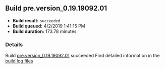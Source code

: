 ## Build pre.version_0.19.19092.01
- **Build result:** `succeeded`
- **Build queued:** 4/2/2019 1:41:15 PM
- **Build duration:** 173.78 minutes
### Details
Build [pre.version_0.19.19092.01](https://winappstudio.visualstudio.com/web/build.aspx?pcguid=a4ef43be-68ce-4195-a619-079b4d9834c2&builduri=vstfs%3a%2f%2f%2fBuild%2fBuild%2f27470) succeeded
Find detailed information in the [build log files](https://uwpctdiags.blob.core.windows.net/buildlogs/pre.version_0.19.19092.01_logs.zip)
